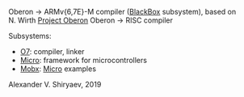 Oberon → ARMv{6,7E}-M compiler ([BlackBox](http://www.oberon.ch/blackbox.html) subsystem), based on N. Wirth [Project Oberon](http://www.inf.ethz.ch/personal/wirth/ProjectOberon/index.html) Oberon → RISC compiler

Subsystems:
* [O7](O7): compiler, linker
* [Micro](Micro): framework for microcontrollers
* [Mobx](Mobx): [Micro](Micro) examples

Alexander V. Shiryaev, 2019
